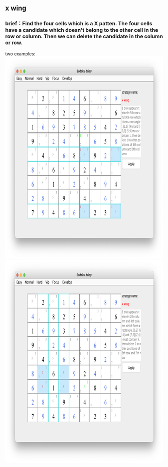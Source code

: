 ## x wing    
### brief：Find the four cells which is a X patten. The four cells have a candidate which doesn't belong to the other cell in the row or column. Then we can delete the  candidate in the column or row.     
two examples:            
<img src="picture/x_wing_row_EN.png" width="825" height="645" >
<img src="picture/x_wing_col_EN.png" width="825" height="645" >